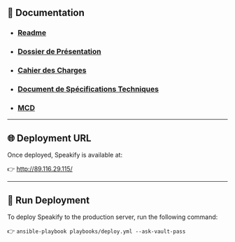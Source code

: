 ## 📄 Documentation

- ### [Readme](https://github.com/BlackSheep-78/speakify/blob/main/README.md)

- ### [Dossier de Présentation](docs/today/presentation.md)

- ### [Cahier des Charges](docs/today/statement_of_work.fr.md)

- ### [Document de Spécifications Techniques](/docs/today/technical_specification_document.fr.md)

- ### [MCD](/docs/today/MCD.pdf)
  

---

## 🌐 Deployment URL

Once deployed, Speakify is available at:

👉 <a href="http://89.116.29.115/" target="_blank">http://89.116.29.115/</a>

---

## 🚀 Run Deployment

To deploy Speakify to the production server, run the following command:

👉 `ansible-playbook playbooks/deploy.yml --ask-vault-pass`


  

